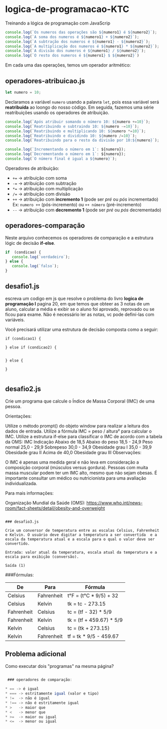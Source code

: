 # logica-de-programacao-KTC
Treinando a lógica de programação com JavaScrip
~~~js
console.log(`Os numeros das operações são ${numero1} é ${numero2}`);
console.log(`A soma dos numeros é ${numero1} + ${numero2}`);
console.log(`A subtração dos numeros é ${numero1} - ${numero2}`);
console.log(`A multiplicação dos numeros é ${numero1} * ${numero2}`);
console.log(`A divisão dos numeros é ${numero1} / ${numero2}`);
console.log(`O resto dos numeros é ${numero1} $ ${numero2}`)
~~~

Em cada uma das operações, temos um operador aritmético:







## operadores-atribuicao.js

~~~js
let numero = 10;
~~~

Declaramos a variável `numero` usando a palavra `let`, pois essa variável
será **reatribuída** ao loongo do nosso código.
Em seguida, fazemos uma série reatribuições usando os operadores de atribuição.

~~~js
console.log(`Após atribuir somando o número 10: ${numero +=10}`);
console.log(`Reatribuindo e subtraindo 10: ${numero -=10}`);
console.log(`Reatribuindo e multiplicando 10: ${numero *=10}`);
console.log(`Reatribuindo e dividindo 10: ${numero /=10}`);
console.log(`Reatribuindo para o resto da divisão por 10:${numero}`);

console.log(`Incrementando o número em 1`: ${numero});
console.log(`Decrementando o número em 1`: ${numero});
console.log(`O número final é igual a ${numero}`);
~~~



Operadores de atribuição:

* `+=` -> atribuição com soma
* `-=` -> atribuição com subtração
* `*=` -> atribuição com multiplicação
* `/=` -> atribuição com divisão
* `++` -> atribuição com **incremento 1** (pode ser *pré* ou *pós* incrementado)
 Ex: `numero ++` (pós-incremento) ou `++ número` (pré-incremento)
* `--` -> atribuição com **decremento 1** (pode ser *pré* ou *pós* decrementado)



## operadores-comparação

Neste arquivo conhecemos os operadores de comparação e a estrutura lógic de decisão
 **if-else**.

 ~~~js
 if  (condicao) {
    console.log(`verdadeiro`);
 } else {
    console.log(`falso`);
 }
 ~~~

 ## desafio1.js

 escreva um codigo em js que resolve o problema do livro **logica de programação I**
 pagina 20, em que temos que obteer as 3 notas de um aluno, calcular a média e exibir
 se o aluno foi aprovado, reprovado ou se ficou para exame. Não é necessário ler as notas, vc pode definí-las com variáveis.

 Você precisará utilizar uma estrutura de decisão composta como a seguir:

 ~~~js:
if (condicao1) {
 
} else if (condicao2) {
  
  
} else {
    
}


~~~
## desafio2.js

Crie um programa que calcule o Índice de Massa Corporal (IMC) de uma pessoa.

Orientações:

Utilize o método prompt() do objeto window para realizar a leitura dos dados de entrada.
Utilize a fórmula IMC = peso / altura² para calcular o IMC.
Utilize a estrutura if-else para classificar o IMC de acordo com a tabela da OMS:
IMC	Indicação
Abaixo de 18,5	Abaixo do peso
18,5 - 24,9	Peso normal
25,0 - 29,9	Sobrepeso
30,0 - 34,9	Obesidade grau I
35,0 - 39,9	Obesidade grau II
Acima de 40,0	Obesidade grau III
Observações:

O IMC é apenas uma medida geral e não leva em consideração a composição corporal (músculos versus gordura). Pessoas com muita massa muscular podem ter um IMC alto, mesmo que não sejam obesas. É importante consultar um médico ou nutricionista para uma avaliação individualizada.

Para mais informações:

Organização Mundial da Saúde (OMS): https://www.who.int/news-room/fact-sheets/detail/obesity-and-overweight



~~~

### desafio3.js

Crie um conversor de temperatura entre as escalas Celsius, Fahrenheit e Kelvin. O usuário deve digitar a temperatura a ser convertida  e a escala da temperatura atual e a escala para o qual o valor deve ser convertido.

Entrada: valor atual da temperatura, escala atual da temperatura e a escala para exibição (conversão).

Saída (1)

~~~

###Fórmulas:

De  |Para    |Fórmula
--- | ---    | ---
Celsius | Fahrenheit | t°F = (t°C * 9/5) + 32
Celsius | Kelvin | tk = tc - 273.15
Fahrenheit | Celsius | tc = (tf - 32) * 5/9
Fahrenheit | Kelvin | tk = (tf + 459.67) * 5/9
Kelvin | Celsius | tc = (tk + 273.15)
Kelvin | Fahrenheit | tf = tk * 9/5 - 459.67

## Problema adicional

Como executar dois "programas" na mesma página? 




~~~js
  
 ### operadores de comparação:

* == -> é igual
* === -> estritamente igual (valor e tipo)
* !=  -> não é igual
* !== -> não é estritamente igual
* >   -> maior que
* <   -> menor que
* >=  -> maior ou igual
* <=  -> menor ou igual